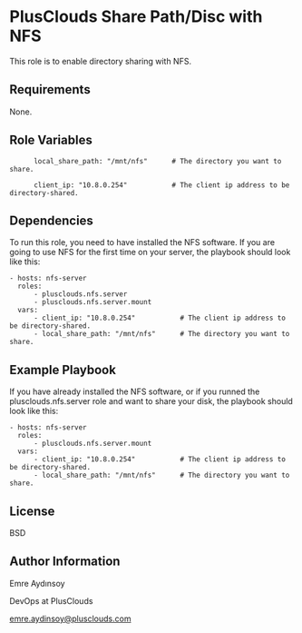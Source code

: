PlusClouds Share Path/Disc with NFS
=========

This role is to enable directory sharing with NFS.


Requirements
------------

None.


Role Variables
--------------

          local_share_path: "/mnt/nfs"      # The directory you want to share.

          client_ip: "10.8.0.254"           # The client ip address to be directory-shared.      


Dependencies
------------

To run this role, you need to have installed the NFS software. If you are going to use NFS for the first time on your server, the playbook should look like this:

    - hosts: nfs-server
      roles:
          - plusclouds.nfs.server
          - plusclouds.nfs.server.mount
      vars:
          - client_ip: "10.8.0.254"           # The client ip address to be directory-shared.
          - local_share_path: "/mnt/nfs"      # The directory you want to share.


Example Playbook
----------------

If you have already installed the NFS software, or if you runned the plusclouds.nfs.server role and want to share your disk, the playbook should look like this:



    - hosts: nfs-server
      roles:
          - plusclouds.nfs.server.mount
      vars:
          - client_ip: "10.8.0.254"           # The client ip address to be directory-shared.
          - local_share_path: "/mnt/nfs"      # The directory you want to share.






License
-------

BSD

Author Information
------------------

Emre Aydınsoy

DevOps at PlusClouds

emre.aydinsoy@plusclouds.com
